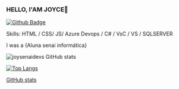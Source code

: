 ### HELLO, I'AM JOYCE👋
[![Github Badge](https://img.shields.io/badge/-Github-000?style=flat-square&logo=Github&logoColor=white&link=https://github.com/joysenaidevs)](https://github.com/joysenaidevs)

Skills: HTML / CSS/ JS/ Azure Devops / C# / VsC / VS / SQLSERVER

I was a {Aluna senai informática} 

![joysenaidevs GitHub stats](https://github-readme-stats.vercel.app/api?username=joysenaidevs&show_icons=true&theme=radical)

[![Top Langs](https://github-readme-stats.vercel.app/api/top-langs/?username=joysenaidevs&layout=compact)](https://github.com/anuraghazra/github-readme-stats)


[GitHub stats](https://github.com/joysenaidevs/joysenaidevs)
